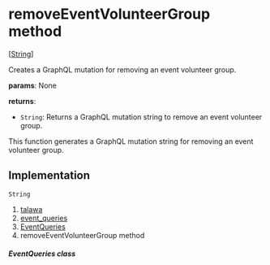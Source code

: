 
<div>

# removeEventVolunteerGroup method

</div>


[[String](https://api.flutter.dev/flutter/dart-core/String-class.html)]




Creates a GraphQL mutation for removing an event volunteer group.

**params**: None

**returns**:

-   `String`: Returns a GraphQL mutation string to remove an event
    volunteer group.

This function generates a GraphQL mutation string for removing an event
volunteer group.



## Implementation

``` language-dart
String  
```







1.  [talawa](../../index.md)
2.  [event_queries](../../utils_event_queries/)
3.  [EventQueries](../../utils_event_queries/EventQueries-class.md)
4.  removeEventVolunteerGroup method

##### EventQueries class







